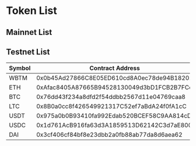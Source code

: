 # Token List

## Mainnet List



## Testnet List

| Symbol | Contract Address  | Decimals |
| ---- | ---- | ---- |
| WBTM | 0x0b45Ad27866C8E05ED610cd8A0ec78de94B18202 | 18  |
| ETH  | 0xAfac8405A87665B94528130049d3bD1FCB2B7FCc | 18  |
| BTC  | 0x76dd43f234a8dfd2f54ddbb2567d11e04769caa8 | 18  |
| LTC  | 0x8B0a0cc8f426549921317C52ef7aBdA24f0fA1cC | 18  |
| USDT | 0x975a0b0B93410fa992Edab520BCEF58C9AA814cD | 18  |
| USDC | 0x1d761AcB916fa63d3A1859513D62142C3d7aE800 | 18  |
| DAI  | 0x3cf406cf84bf8e23dbb2a0fb88ab77da8d6aea62 | 18  |